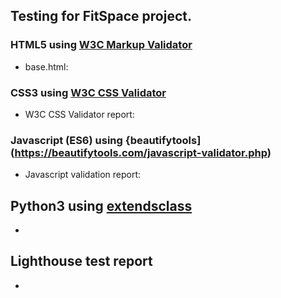 ## Testing for FitSpace project.

### HTML5 using [W3C Markup Validator](https://validator.w3.org/images/w3c.png)

* base.html: 

### CSS3 using [W3C CSS Validator](http://www.w3.org/)

* W3C CSS Validator report: 

### Javascript (ES6) using {beautifytools](https://beautifytools.com/javascript-validator.php)

* Javascript validation report: 

## Python3 using [extendsclass](https://extendsclass.com/)

* 

## Lighthouse test report

* 